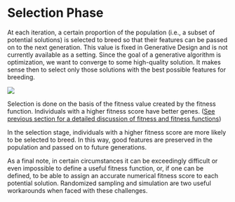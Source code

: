 # Selection Phase

At each iteration, a certain proportion of the population (i.e., a subset of potential solutions) is selected to breed so that their features can be passed on to the next generation. This value is fixed in Generative Design and is not currently available as a setting. Since the goal of a generative algorithm is optimization, we want to converge to some high-quality solution. It makes sense then to select only those solutions with the best possible features for breeding.

![](../../.gitbook/assets/selection1.png)

Selection is done on the basis of the fitness value created by the fitness function. Individuals with a higher fitness score have better genes. ([See previous section for a detailed discussion of fitness and fitness functions](02-04-03_evaluation-phase.md))

In the selection stage, individuals with a higher fitness score are more likely to be selected to breed. In this way, good features are preserved in the population and passed on to future generations.

As a final note, in certain circumstances it can be exceedingly difficult or even impossible to define a useful fitness function, or, if one can be defined, to be able to assign an accurate numerical fitness score to each potential solution. Randomized sampling and simulation are two useful workarounds when faced with these challenges.

